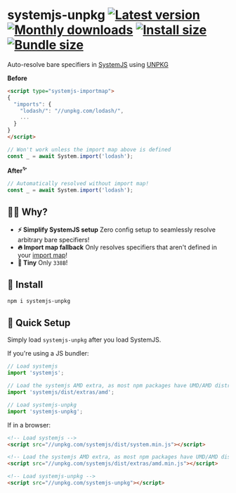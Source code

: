 # systemjs-unpkg [![Latest version](https://badgen.net/npm/v/systemjs-unpkg)](https://npm.im/systemjs-unpkg) [![Monthly downloads](https://badgen.net/npm/dm/systemjs-unpkg)](https://npm.im/systemjs-unpkg) [![Install size](https://packagephobia.now.sh/badge?p=systemjs-unpkg)](https://packagephobia.now.sh/result?p=systemjs-unpkg) [![Bundle size](https://badgen.net/bundlephobia/minzip/systemjs-unpkg)](https://bundlephobia.com/result?p=systemjs-unpkg)

Auto-resolve bare specifiers in [SystemJS](https://github.com/systemjs/systemjs) using [UNPKG](https://unpkg.com)

**Before**

```html
<script type="systemjs-importmap">
{
  "imports": {
    "lodash/": "//unpkg.com/lodash/",
    ...
  }
}
</script>
```

```js
// Won't work unless the import map above is defined
const _ = await System.import('lodash');
```

**After<sup>✨</sup>**

```js
// Automatically resolved without import map!
const _ = await System.import('lodash');
```

## 🙋‍♂️ Why?
- **⚡️ Simplify SystemJS setup** Zero config setup to seamlessly resolve arbitrary bare specifiers!
- **🔥 Import map fallback** Only resolves specifiers that aren't defined in your [import map](https://github.com/systemjs/systemjs/blob/master/docs/import-maps.md)!
- **🐥 Tiny** Only `338B`!

## 🚀 Install
```sh
npm i systemjs-unpkg
```

## 🚦 Quick Setup
Simply load `systemjs-unpkg` after you load SystemJS.

If you're using a JS bundler:

```js
// Load systemjs
import 'systemjs';

// Load the systemjs AMD extra, as most npm packages have UMD/AMD distributions
import 'systemjs/dist/extras/amd';

// Load systemjs-unpkg
import 'systemjs-unpkg';
```

If in a browser:

```html
<!-- Load systemjs -->
<script src="//unpkg.com/systemjs/dist/system.min.js"></script>

<!-- Load the systemjs AMD extra, as most npm packages have UMD/AMD distributions -->
<script src="//unpkg.com/systemjs/dist/extras/amd.min.js"></script>

<!-- Load systemjs-unpkg -->
<script src="//unpkg.com/systemjs-unpkg"></script>
```

